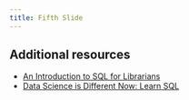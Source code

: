 ```yaml
---
title: Fifth Slide
---
```


## Additional resources

* [An Introduction to SQL for Librarians](http://ruthtillman.com/an-introduction-to-sql-for-librarians/)
* [Data Science is Different Now: Learn SQL](https://veekaybee.github.io/2019/02/13/data-science-is-different/)
